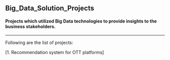 ## Big_Data_Solution_Projects
#### Projects which utilized Big Data technologies to provide insights to the business stakeholders.
--- 

Following are the list of projects:

[1. Recommendation system for OTT platforms] 
